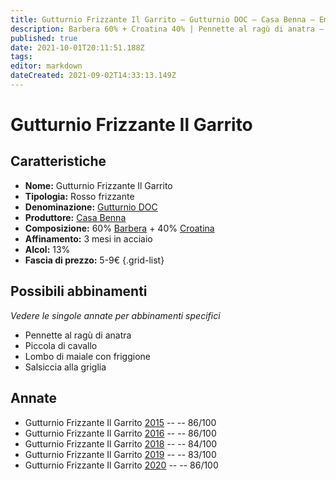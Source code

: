 ```yaml
---
title: Gutturnio Frizzante Il Garrito – Gutturnio DOC – Casa Benna – Emilia (IT) – 5-9€ – 2★-3★
description: Barbera 60% + Croatina 40% | Pennette al ragù di anatra – Piccola di cavallo – Lombo di maiale  con friggione – Salsiccia alla griglia – Pappardelle alla lepre
published: true
date: 2021-10-01T20:11:51.188Z
tags: 
editor: markdown
dateCreated: 2021-09-02T14:33:13.149Z
---
```


# Gutturnio Frizzante Il Garrito 

## Caratteristiche
- **Nome:** Gutturnio Frizzante Il Garrito 
- **Tipologia:** Rosso frizzante
- **Denominazione:** [Gutturnio DOC](/denominazioni/Italia/Emilia/DOC-Gutturnio)
- **Produttore:** [Casa Benna](/produttori/Italia/Emilia/Casa-Benna) 
- **Composizione:** 60% [Barbera](/vitigni/Italia/barbera) + 40% [Croatina](/vitigni/Italia/croatina)
- **Affinamento:** 3 mesi in acciaio
- **Alcol:** 13%
- **Fascia di prezzo:** 5-9€
{.grid-list}

## Possibili abbinamenti
*Vedere le singole annate per abbinamenti specifici*

- Pennette al ragù di anatra
- Piccola di cavallo 
- Lombo di maiale con friggione
- Salsiccia alla griglia

## Annate
- Gutturnio Frizzante Il Garrito [2015](/vini/Italia/Emilia/Casa-Benna/Gutturnio-Frizzante-Il-Garrito/2015) -- <span class="star-3"></span> -- 86/100
- Gutturnio Frizzante Il Garrito [2016](/vini/Italia/Emilia/Casa-Benna/Gutturnio-Frizzante-Il-Garrito/2016) -- <span class="star-3"></span> -- 86/100
- Gutturnio Frizzante Il Garrito [2018](/vini/Italia/Emilia/Casa-Benna/Gutturnio-Frizzante-Il-Garrito/2018) -- <span class="star-2"></span> -- 84/100
- Gutturnio Frizzante Il Garrito [2019](/vini/Italia/Emilia/Casa-Benna/Gutturnio-Frizzante-Il-Garrito/2019) -- <span class="star-2"></span> -- 83/100
- Gutturnio Frizzante Il Garrito [2020](/vini/Italia/Emilia/Casa-Benna/Gutturnio-Frizzante-Il-Garrito/2020) -- <span class="star-3"></span> -- 86/100

